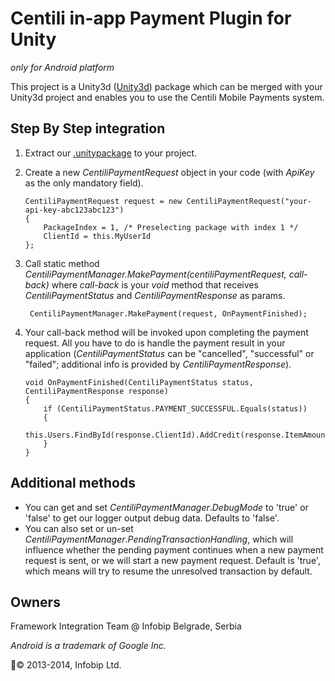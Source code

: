 # Centili in-app Payment Plugin for Unity
*only for Android platform*

This project is a Unity3d ([Unity3d](http://unity3d.com/unity "Unity3d")) package which can be merged with your Unity3d project and enables you to use the Centili Mobile Payments system.

## Step By Step integration
1. Extract our [.unitypackage](http://www.centili.com/manual/unity3d/CentiliUnity.unitypackage "Download CentiliUnity.unitypackage") to your project.
2. Create a new _CentiliPaymentRequest_ object in your code (with _ApiKey_ as the only mandatory field).
 
	```
	CentiliPaymentRequest request = new CentiliPaymentRequest("your-api-key-abc123abc123")
	{
		PackageIndex = 1, /* Preselecting package with index 1 */
		ClientId = this.MyUserId
	};
	```

3. Call static method _CentiliPaymentManager.MakePayment(centiliPaymentRequest, call-back)_ where _call-back_ is your _void_ method that receives _CentiliPaymentStatus_ and _CentiliPaymentResponse_ as params.

        CentiliPaymentManager.MakePayment(request, OnPaymentFinished);

4. Your call-back method will be invoked upon completing the payment request. All you have to do is handle the payment result in your application (_CentiliPaymentStatus_ can be "cancelled", "successful" or "failed"; additional info is provided by _CentiliPaymentResponse_).

	```
	void OnPaymentFinished(CentiliPaymentStatus status, CentiliPaymentResponse response)
	{
		if (CentiliPaymentStatus.PAYMENT_SUCCESSFUL.Equals(status))
	    {
	    	this.Users.FindById(response.ClientId).AddCredit(response.ItemAmount);
		}
	}
	```

## Additional methods

- You can get and set *CentiliPaymentManager*.*DebugMode* to 'true' or 'false' to get our logger output debug data. Defaults to 'false'.
- You can also set or un-set *CentiliPaymentManager*.*PendingTransactionHandling*, which will influence whether the pending payment continues when a new payment request is sent, or we will start a new payment request. Default is 'true', which means will try to resume the unresolved transaction by default.

Owners
------

Framework Integration Team @ Infobip Belgrade, Serbia

*Android is a trademark of Google Inc.*

© 2013-2014, Infobip Ltd.